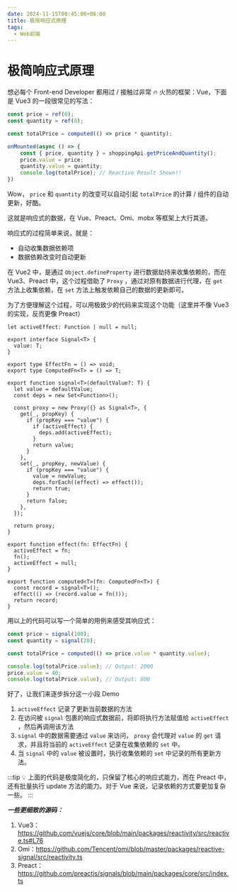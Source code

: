 ```yaml
---
date: 2024-11-15T00:45:00+08:00
title: 极简响应式原理
tags:
  - Web前端
---
```


# 极简响应式原理


想必每个 Front-end Developer 都用过 / 接触过非常 🔥 火热的框架：Vue，下面是 Vue3 的一段很常见的写法：

```js
const price = ref(0);
const quantity = ref(0);

const totalPrice = computed(() => price * quantity);

onMounted(async () => {
	const { price, quantity } = shoppingApi.getPriceAndQuantity();
	price.value = price;
	quantity.value = quantity;
	console.log(totalPrice); // Reactive Result Shown!!
})
```

Wow， `price` 和 `quantity` 的改变可以自动引起 `totalPrice` 的计算 / 组件的自动更新，好酷。

这就是响应式的数据，在 Vue、Preact、Omi、mobx 等框架上大行其道。

响应式的过程简单来说，就是：

- 自动收集数据依赖项
- 数据依赖改变时自动更新

在 Vue2 中，是通过 `Object.defineProperty` 进行数据劫持来收集依赖的，而在 Vue3、Preact 中，这个过程借助了 `Proxy` ，通过对原有数据进行代理，在 `get` 方法上收集依赖，在 `set` 方法上触发依赖自己的数据的更新即可。

为了方便理解这个过程，可以用极致少的代码来实现这个功能（这里并不像 Vue3 的实现，反而更像 Preact）

```tsx
let activeEffect: Function | null = null;

export interface Signal<T> {
  value: T;
}

export type EffectFn = () => void;
export type ComputedFn<T> = () => T;

export function signal<T>(defaultValue?: T) {
  let value = defaultValue;
  const deps = new Set<Function>();

  const proxy = new Proxy({} as Signal<T>, {
    get(_, propKey) {
      if (propKey === "value") {
        if (activeEffect) {
          deps.add(activeEffect);
        }
        return value;
      }
    },
    set(_, propKey, newValue) {
      if (propKey === "value") {
        value = newValue;
        deps.forEach((effect) => effect());
        return true;
      }
      return false;
    },
  });

  return proxy;
}

export function effect(fn: EffectFn) {
  activeEffect = fn;
  fn();
  activeEffect = null;
}

export function computed<T>(fn: ComputedFn<T>) {
  const record = signal<T>();
  effect(() => (record.value = fn()));
  return record;
}
```

用以上的代码可以写一个简单的用例来感受其响应式：

```ts
const price = signal(100);
const quantity = signal(20);

const totalPrice = computed(() => price.value * quantity.value);

console.log(totalPrice.value); // Output: 2000
price.value = 40;
console.log(totalPrice.value); // Output: 800
```

好了，让我们来逐步拆分这一小段 Demo

1. `activeEffect` 记录了更新当前数据的方法
2. 在访问被 `signal` 包裹的响应式数据前，将即将执行方法赋值给 `activeEffect` ，然后再调用该方法
3. `signal` 中的数据需要通过 `value` 来访问， `proxy` 会代理对 `value` 的 `get` 请求，并且将当前的 `activeEffect` 记录在收集依赖的 `set` 中。
4. 当 `signal` 中的 `value` 被设置时，执行收集依赖的 `set` 中记录的所有更新方法。

:::tip 💡
上面的代码是极度简化的，只保留了核心的响应式能力，而在 Preact 中，还有批量执行 update 方法的能力。对于 Vue 来说，记录依赖的方式要更加复杂一些。
:::

***一些更细致的源码：***

1. Vue3：https://github.com/vuejs/core/blob/main/packages/reactivity/src/reactive.ts#L76
2. Omi：https://github.com/Tencent/omi/blob/master/packages/reactive-signal/src/reactivity.ts
3. Preact：https://github.com/preactjs/signals/blob/main/packages/core/src/index.ts